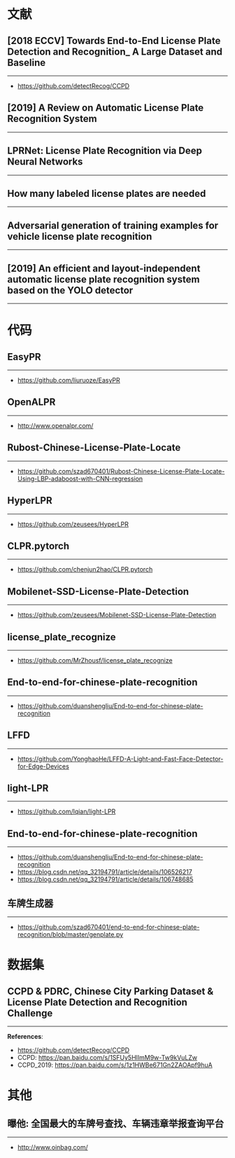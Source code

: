 # 文献

## [2018 ECCV] Towards End-to-End License Plate Detection and Recognition_ A Large Dataset and Baseline
---
- https://github.com/detectRecog/CCPD

## [2019] A Review on Automatic License Plate Recognition System
---

## LPRNet: License Plate Recognition via Deep Neural Networks
---

## How many labeled license plates are needed
---

## Adversarial generation of training examples for vehicle license plate recognition
---

## [2019] An efficient and layout-independent automatic license plate recognition system based on the YOLO detector
----


# 代码

## EasyPR
---
- https://github.com/liuruoze/EasyPR

## OpenALPR
---
- http://www.openalpr.com/

## Rubost-Chinese-License-Plate-Locate
---
- https://github.com/szad670401/Rubost-Chinese-License-Plate-Locate-Using-LBP-adaboost-with-CNN-regression

## HyperLPR
---
- https://github.com/zeusees/HyperLPR

## CLPR.pytorch
---
- https://github.com/chenjun2hao/CLPR.pytorch

## Mobilenet-SSD-License-Plate-Detection
---
- https://github.com/zeusees/Mobilenet-SSD-License-Plate-Detection

## license_plate_recognize
---
- https://github.com/MrZhousf/license_plate_recognize

## End-to-end-for-chinese-plate-recognition
---
- https://github.com/duanshengliu/End-to-end-for-chinese-plate-recognition

## LFFD
---
- https://github.com/YonghaoHe/LFFD-A-Light-and-Fast-Face-Detector-for-Edge-Devices

## light-LPR
---
- https://github.com/lqian/light-LPR

## End-to-end-for-chinese-plate-recognition
---
- https://github.com/duanshengliu/End-to-end-for-chinese-plate-recognition
- https://blog.csdn.net/qq_32194791/article/details/106526217
- https://blog.csdn.net/qq_32194791/article/details/106748685

## 车牌生成器
---
- https://github.com/szad670401/end-to-end-for-chinese-plate-recognition/blob/master/genplate.py


# 数据集

## CCPD & PDRC, Chinese City Parking Dataset & License Plate Detection and Recognition Challenge
---
**References**:
- https://github.com/detectRecog/CCPD
- CCPD: https://pan.baidu.com/s/1SFUy5HlImM9w-Tw9kVuLZw
- CCPD_2019: https://pan.baidu.com/s/1z1HWBe671Gn2ZAOApf9huA


# 其他

## 曝他: 全国最大的车牌号查找、车辆违章举报查询平台
---
- http://www.oinbag.com/

